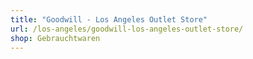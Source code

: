 ```yaml
---
title: "Goodwill - Los Angeles Outlet Store"
url: /los-angeles/goodwill-los-angeles-outlet-store/
shop: Gebrauchtwaren
---
```


